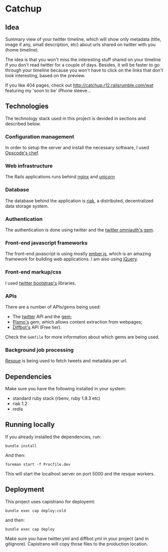 # Catchup

## Idea

Summary view of your twitter timeline, which will show only metadata (title, image if any, small description, etc) about urls shared on twitter with you (home timeline).

The idea is that you won't miss the interesting stuff shared on your timeline if you don't read twitter for a couple of days. Besides, it will be faster to go through your timeline because you won't have to click on the links that don't look interesting, based on the preview.

If you like 404 pages, check out http://catchup.r12.railsrumble.com/wat featuring my 'soon to be' iPhone sleeve...

## Technologies

The technology stack used in this project is devided in sections and described below.

### Configuration management

In order to setup the server and install the necessary software, I used [Opscode's chef](http://www.opscode.com/chef/).

### Web infrastructure

The Rails applications runs behind [nginx](http://nginx.org/en/) and [unicorn](https://github.com/defunkt/unicorn)

### Database

The database behind the application is [riak](https://github.com/basho/riak), a distributed, decentralized data storage system.

### Authentication

The authentication is done using twitter and the [twitter omniauth's gem](https://github.com/arunagw/omniauth-twitter).

### Front-end javascript frameworks

The front-end javascript is using mostly [ember.js](http://emberjs.com), which is an amazing framework for building web applications. I am also using [jQuery](http://jquery.com).

### Front-end markup/css

I used [twitter bootstrap's](http://twitter.github.com/bootstrap/) libraries.

### APIs

There are a number of APIs/gems being used:

- The [twitter](https://dev.twitter.com/docs) API and the [gem](https://github.com/sferik/twitter);
- [Pismo's](https://github.com/peterc/pismo) gem, which allows content extraction from webpages;
- [Diffbot's](http://www.diffbot.com) API (Free tier).

Check the `Gemfile` for more information about which gems are being used.


### Background job processing

[Resque](https://github.com/defunkt/resque) is being used to fetch tweets and metadata per url.

## Dependencies

Make sure you have the following installed in your system:

- standard ruby stack (rbenv, ruby 1.9.3 etc)
- riak 1.2
- redis

## Running locally

If you already installed the dependencies, run:

    bundle install

And then:

    foreman start -f Procfile.dev

This will start the localhost server on port 5000 and the resque workers.

## Deployment

This project uses capistrano for deployemt:

    bundle exec cap deploy:cold

and then:

    bundle exec cap deploy

Make sure you have twitter.yml and diffbot.yml in your project (and in gitignore). Capistrano
will copy those files to the production location.
